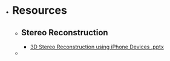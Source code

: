 - # Resources
	- ## Stereo Reconstruction
		- [3D Stereo Reconstruction using iPhone Devices .pptx](../assets/3D_Stereo_Reconstruction_using_iPhone_Devices_1677345931660_0.pptx)
	-